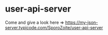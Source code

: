 # user-api-server
Come and give a look here => https://my-json-server.typicode.com/SporoZoite/user-api-server

